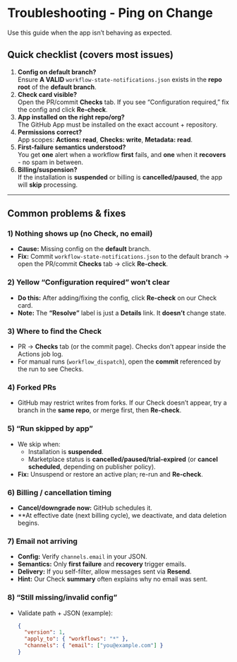 # Troubleshooting - Ping on Change

Use this guide when the app isn’t behaving as expected.

## Quick checklist (covers most issues)
1. **Config on default branch?**  
   Ensure **A VALID** `workflow-state-notifications.json` exists in the **repo root** of the **default branch**.
2. **Check card visible?**  
   Open the PR/commit **Checks** tab. If you see “Configuration required,” fix the config and click **Re-check**.
3. **App installed on the right repo/org?**  
   The GitHub App must be installed on the exact account + repository.
4. **Permissions correct?**  
   App scopes: **Actions: read**, **Checks: write**, **Metadata: read**.
5. **First-failure semantics understood?**  
   You get **one** alert when a workflow **first** fails, and **one** when it **recovers** - no spam in between.
6. **Billing/suspension?**  
   If the installation is **suspended** or billing is **cancelled/paused**, the app will **skip** processing.

---

## Common problems & fixes

### 1) Nothing shows up (no Check, no email)
- **Cause:** Missing config on the **default** branch.  
- **Fix:** Commit `workflow-state-notifications.json` to the default branch → open the PR/commit **Checks** tab → click **Re-check**.

### 2) Yellow “Configuration required” won’t clear
- **Do this:** After adding/fixing the config, click **Re-check** on our Check card.  
- **Note:** The **“Resolve”** label is just a **Details** link. It **doesn’t** change state.

### 3) Where to find the Check
- PR → **Checks** tab (or the commit page). Checks don’t appear inside the Actions job log.  
- For manual runs (`workflow_dispatch`), open the **commit** referenced by the run to see Checks.

### 4) Forked PRs
- GitHub may restrict writes from forks. If our Check doesn’t appear, try a branch in the **same repo**, or merge first, then **Re-check**.

### 5) “Run skipped by app”
- We skip when:
  - Installation is **suspended**.
  - Marketplace status is **cancelled/paused/trial-expired** (or **cancel scheduled**, depending on publisher policy).  
- **Fix:** Unsuspend or restore an active plan; re-run and **Re-check**.

### 6) Billing / cancellation timing
- **Cancel/downgrade now:** GitHub schedules it.  
- **At effective date (next billing cycle), we deactivate, and data deletion begins.

### 7) Email not arriving
- **Config:** Verify `channels.email` in your JSON.  
- **Semantics:** Only **first failure** and **recovery** trigger emails.  
- **Delivery:** If you self-filter, allow messages sent via **Resend**.  
- **Hint:** Our Check **summary** often explains why no email was sent.

### 8) “Still missing/invalid config”
- Validate path + JSON (example):
  ```json
  {
    "version": 1,
    "apply_to": { "workflows": "*" },
    "channels": { "email": ["you@example.com"] }    
  }

